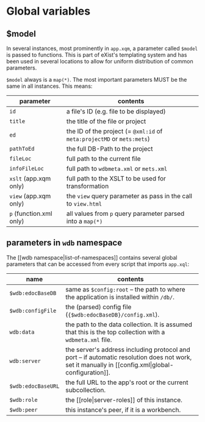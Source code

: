 # Global variables
## $model

In several instances, most prominently in `app.xqm`, a parameter called `$model` is passed to functions.
This is part of eXist's templating system and has been used in several locations to allow for uniform distribution of common parameters.

`$model` always is a `map(*)`. The most important parameters MUST be the same in all instances. This means:

| parameter | contents |
|--|--|
| `id` | a file's ID (e.g. file to be displayed) |
| `title` | the title of the file or project |
| `ed` | the ID of the project (= `@xml:id` of `meta:projectMD` or `mets:mets`) |
| `pathToEd` | the full DB-Path to the project |
| `fileLoc` | full path to the current file |
| `infoFileLoc` | full path to `wdbmeta.xml` or `mets.xml` |
| `xslt` (app.xqm only) | full path to the XSLT to be used for transformation |
| `view` (app.xqm only) | the `view` query parameter as pass in the call to `view.html` |
| `p` (function.xml only) | all values from `p` query parameter parsed into a `map(*)` |

## parameters in `wdb` namespace
The [[wdb namespace|list-of-namespaces]] contains several global parameters that can be accessed from every script that imports `app.xql`:

|name|contents|
|--|--|
|`$wdb:edocBaseDB`| same as `$config:root` – the path to where the application is installed within `/db/`.|
|`$wdb:configFile`| the (parsed) config file (`{$wdb:edocBaseDB}/config.xml`).|
|`wdb:data`| the path to the data collection. It is assumed that this is the top collection with a `wdbmeta.xml` file.|
|`wdb:server`| the server's address including protocol and port – if automatic resolution does not work, set it manually in [[config.xml\|global-configuration]].|
|`$wdb:edocBaseURL`| the full URL to the app's root or the current subcollection.|
|`$wdb:role`| the [[role\|server-roles]] of this instance.|
|`$wdb:peer`| this instance's peer, if it is a workbench.|
